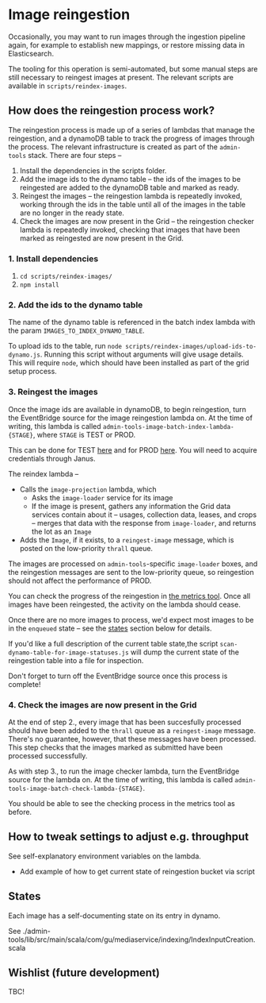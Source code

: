 # Image reingestion

Occasionally, you may want to run images through the ingestion pipeline again, for example to establish new mappings, or restore missing data in Elasticsearch.

The tooling for this operation is semi-automated, but some manual steps are still necessary to reingest images at present. The relevant scripts are available in `scripts/reindex-images`.

## How does the reingestion process work?

The reingestion process is made up of a series of lambdas that manage the reingestion, and a dynamoDB table to track the progress of images through the process. The relevant infrastructure is created as part of the `admin-tools` stack. There are four steps –

1. Install the dependencies in the scripts folder.
2. Add the image ids to the dynamo table – the ids of the images to be reingested are added to the dynamoDB table and marked as ready.
3. Reingest the images – the reingestion lambda is repeatedly invoked, working through the ids in the table until all of the images in the table are no longer in the ready state.
4. Check the images are now present in the Grid – the reingestion checker lambda is repeatedly invoked, checking that images that have been marked as reingested are now present in the Grid.

### 1. Install dependencies

1. `cd scripts/reindex-images/`
1. `npm install`

### 2. Add the ids to the dynamo table

The name of the dynamo table is referenced in the batch index lambda with the param `IMAGES_TO_INDEX_DYNAMO_TABLE`.

To upload ids to the table, run `node scripts/reindex-images/upload-ids-to-dynamo.js`. Running this script without arguments will give usage details. This will require `node`, which should have been installed as part of the grid setup process.

### 3. Reingest the images

Once the image ids are available in dynamoDB, to begin reingestion, turn the EventBridge source for the image reingestion lambda on. At the time of writing, this lambda is called `admin-tools-image-batch-index-lambda-{STAGE}`, where `STAGE` is TEST or PROD.

This can be done for TEST [here](https://eu-west-1.console.aws.amazon.com/lambda/home?region=eu-west-1#/functions/admin-tools-image-batch-index-lambda-TEST?tab=configuration)
and for PROD [here](https://eu-west-1.console.aws.amazon.com/lambda/home?region=eu-west-1#/functions/admin-tools-image-batch-index-lambda-PROD?tab=configuration).  You will need
to acquire credentials through Janus.

The reindex lambda –

- Calls the `image-projection` lambda, which
  - Asks the `image-loader` service for its image
  - If the image is present, gathers any information the Grid data services contain about it – usages, collection data, leases, and crops – merges that data with the response from `image-loader`, and returns the lot as an `Image`
- Adds the `Image`, if it exists, to a `reingest-image` message, which is posted on the low-priority `thrall` queue.

The images are processed on `admin-tools`-specific `image-loader` boxes, and the reingestion messages are sent to the low-priority queue, so reingestion should not affect the performance of PROD.

You can check the progress of the reingestion in [the metrics tool](https://metrics.gutools.co.uk/d/U7pixN_Zk/media-service-image-reingestion?orgId=1). Once all images have been reingested, the activity on the lambda should cease.

Once there are no more images to process, we'd expect most images to be in the `enqueued` state – see the [states](#states) section below for details.

If you'd like a full description of the current table state,the script `scan-dynamo-table-for-image-statuses.js` will dump the current state of the reingestion table into a file for inspection.

Don't forget to turn off the EventBridge source once this process is complete!

### 4. Check the images are now present in the Grid

At the end of step 2., every image that has been succesfully processed should have been added to the `thrall` queue as a `reingest-image` message. There's no guarantee, however, that these messages have been processed. This step checks that the images marked as submitted have been processed successfully.

As with step 3., to run the image checker lambda, turn the EventBridge source for the lambda on. At the time of writing, this lambda is called `admin-tools-image-batch-check-lambda-{STAGE}`.

You should be able to see the checking process in the metrics tool as before.

## How to tweak settings to adjust e.g. throughput

See self-explanatory environment variables on the lambda.

- Add example of how to get current state of reingestion bucket via script

## States

Each image has a self-documenting state on its entry in dynamo.

See ./admin-tools/lib/src/main/scala/com/gu/mediaservice/indexing/IndexInputCreation.scala

## Wishlist (future development)

TBC!
